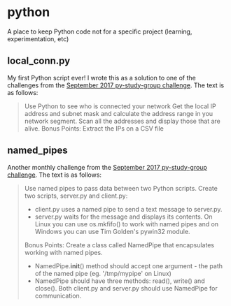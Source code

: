 # python
A place to keep Python code not for a specific project (learning, experimentation, etc)

## local_conn.py

My first Python script ever! I wrote this as a solution to one of the challenges
from the [September 2017 py-study-group challenge](https://github.com/py-study-group/challenges/blob/master/September/challenges4.md). The text is as follows:
> Use Python to see who is connected your network
> Get the local IP address and subnet mask and calculate the address range in you network segment. Scan all the addresses and display those that are alive.
> Bonus Points: Extract the IPs on a CSV file

## named_pipes

Another monthly challenge from the [September 2017 py-study-group challenge](https://github.com/py-study-group/challenges/blob/master/September/challenges4.md). The text is as follows:
> Use named pipes to pass data between two Python scripts. Create two scripts, server.py and client.py:
>   * client.py uses a named pipe to send a text message to server.py.
>   * server.py waits for the message and displays its contents.
> On Linux you can use os.mkfifo() to work with named pipes and on Windows you can use Tim Golden's pywin32 module.
>
> Bonus Points: Create a class called NamedPipe that encapsulates working with named pipes.
>   * NamedPipe.__init__() method should accept one argument - the path of the named pipe (eg. '/tmp/mypipe' on Linux)
>   * NamedPipe should have three methods: read(), write() and close(). Both client.py and server.py should use NamedPipe for communication.


